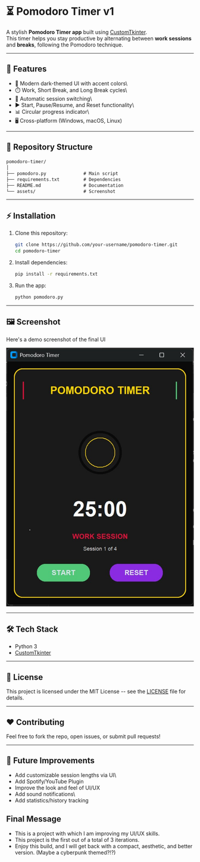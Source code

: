 # ⏳ Pomodoro Timer v1

A stylish **Pomodoro Timer app** built using
[CustomTkinter](https://github.com/TomSchimansky/CustomTkinter).\
This timer helps you stay productive by alternating between **work
sessions** and **breaks**, following the Pomodoro technique.

------------------------------------------------------------------------

## 🚀 Features

-   🎨 Modern dark-themed UI with accent colors\
-   ⏱️ Work, Short Break, and Long Break cycles\
-   🔄 Automatic session switching\
-   ▶️ Start, Pause/Resume, and Reset functionality\
-   📊 Circular progress indicator\
-   🖥️ Cross-platform (Windows, macOS, Linux)

------------------------------------------------------------------------

## 📂 Repository Structure

    pomodoro-timer/
    │
    ├── pomodoro.py              # Main script
    ├── requirements.txt         # Dependencies
    ├── README.md                # Documentation
    └── assets/                  # Screenshot

------------------------------------------------------------------------

## ⚡ Installation

1.  Clone this repository:

    ``` bash
    git clone https://github.com/your-username/pomodoro-timer.git
    cd pomodoro-timer
    ```

2.  Install dependencies:

    ``` bash
    pip install -r requirements.txt
    ```

3.  Run the app:

    ``` bash
    python pomodoro.py
    ```

------------------------------------------------------------------------

## 🖼️ Screenshot

Here's a demo screenshot of the final UI

![Pomodoro Timer UI](assets/screenshot.png)

------------------------------------------------------------------------

## 🛠️ Tech Stack

-   Python 3
-   [CustomTkinter](https://github.com/TomSchimansky/CustomTkinter)

------------------------------------------------------------------------

## 📜 License

This project is licensed under the MIT License -- see the
[LICENSE](LICENSE) file for details.

------------------------------------------------------------------------

## ❤️ Contributing

Feel free to fork the repo, open issues, or submit pull requests!

------------------------------------------------------------------------

## 📌 Future Improvements

-   Add customizable session lengths via UI\
-   Add Spotify/YouTube Plugin
-   Improve the look and feel of UI/UX
-   Add sound notifications\
-   Add statistics/history tracking

## Final Message

-  This is a project with which I am improving my UI/UX skills.
-  This project is the first out of a total of 3 iterations.
-  Enjoy this build, and I will get back with a compact, aesthetic, and better version. (Maybe a cyberpunk themed?!?)

